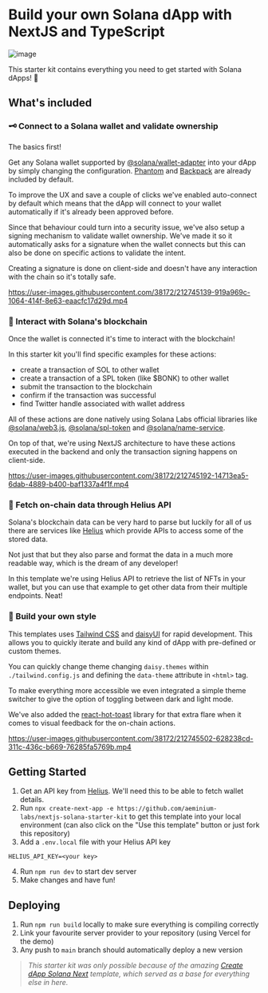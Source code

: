 # Build your own Solana dApp with NextJS and TypeScript

![image](https://user-images.githubusercontent.com/38172/212745837-5de1adb8-7bca-4af1-9772-9e9547a4a06b.png)

This starter kit contains everything you need to get started with Solana dApps! 🚀

## What's included

### **🗝️ Connect to a Solana wallet and validate ownership**

The basics first!

Get any Solana wallet supported by [@solana/wallet-adapter](https://github.com/solana-labs/wallet-adapter) into your dApp by simply changing the configuration. [Phantom](https://phantom.app/) and [Backpack](https://www.backpack.app/) are already included by default.

To improve the UX and save a couple of clicks we've enabled auto-connect by default which means that the dApp will connect to your wallet automatically if it's already been approved before.

Since that behaviour could turn into a security issue, we've also setup a signing mechanism to validate wallet ownership. We've made it so it automatically asks for a signature when the wallet connects but this can also be done on specific actions to validate the intent.

Creating a signature is done on client-side and doesn't have any interaction with the chain so it's totally safe.

https://user-images.githubusercontent.com/38172/212745139-919a969c-1064-414f-8e63-eaacfc17d29d.mp4

### **🔗 Interact with Solana's blockchain**

Once the wallet is connected it's time to interact with the blockchain!

In this starter kit you'll find specific examples for these actions:

- create a transaction of SOL to other wallet
- create a transaction of a SPL token (like $BONK) to other wallet
- submit the transaction to the blockchain
- confirm if the transaction was successful
- find Twitter handle associated with wallet address

All of these actions are done natively using Solana Labs official libraries like [@solana/web3.js](https://solana-labs.github.io/solana-web3.js/), [@solana/spl-token](https://solana-labs.github.io/solana-program-library/token/js/) and [@solana/name-service](https://spl.solana.com/name-service).

On top of that, we're using NextJS architecture to have these actions executed in the backend and only the transaction signing happens on client-side.

https://user-images.githubusercontent.com/38172/212745192-14713ea5-6dab-4889-b400-baf1337a4f1f.mp4

### **🔌 Fetch on-chain data through Helius API**

Solana's blockchain data can be very hard to parse but luckily for all of us there are services like [Helius](https://helius.xyz/) which provide APIs to access some of the stored data.

Not just that but they also parse and format the data in a much more readable way, which is the dream of any developer!

In this template we're using Helius API to retrieve the list of NFTs in your wallet, but you can use that example to get other data from their multiple endpoints. Neat!

### **🎨 Build your own style**

This templates uses [Tailwind CSS](https://tailwindcss.com/) and [daisyUI](https://daisyui.com/) for rapid development. This allows you to quickly iterate and build any kind of dApp with pre-defined or custom themes.

You can quickly change theme changing `daisy.themes` within `./tailwind.config.js` and defining the `data-theme` attribute in `<html>` tag.

To make everything more accessible we even integrated a simple theme switcher to give the option of toggling between dark and light mode.

We've also added the [react-hot-toast](https://react-hot-toast.com/) library for that extra flare when it comes to visual feedback for the on-chain actions.

https://user-images.githubusercontent.com/38172/212745502-628238cd-311c-436c-b669-76285fa5769b.mp4

## Getting Started

1. Get an API key from [Helius](https://helius.xyz/). We'll need this to be able to fetch wallet details.
2. Run `npx create-next-app -e https://github.com/aeminium-labs/nextjs-solana-starter-kit` to get this template into your local environment (can also click on the "Use this template" button or just fork this repository)
3. Add a `.env.local` file with your Helius API key

```
HELIUS_API_KEY=<your key>
```

4. Run `npm run dev` to start dev server
5. Make changes and have fun!

## Deploying

1. Run `npm run build` locally to make sure everything is compiling correctly
2. Link your favourite server provider to your repository (using Vercel for the demo)
3. Any push to `main` branch should automatically deploy a new version

> _This starter kit was only possible because of the amazing [Create dApp Solana Next](https://github.com/thuglabs/create-dapp-solana-nextjs) template, which served as a base for everything else in here._
